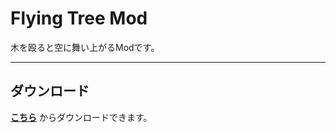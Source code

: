 # Flying Tree Mod

木を殴ると空に舞い上がるModです。

---

## ダウンロード

 [**こちら**](https://github.com/Harunanoda/flying-tree-mod/releases) からダウンロードできます。
